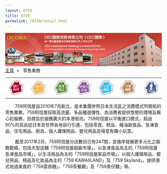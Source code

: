 ```yaml
--- 
layout: 0759 
title: 0759
permalink: /0759/retail.html
---
```

<div class="bannerWrap">
   <img src="/dist/assets/0759/img/CorpGovernance.jpg">
</div>
<div class="contentWrap">
   <div id="content_wrapper">
      <div id="content_1">
         <div class="locationBar">
            <a id="link_Home" href="/0759/">主頁</a>&nbsp;&nbsp;&gt;&nbsp;&nbsp;
            <span id="l_ContactUs"> 零售業務</span>
         </div>
         <table width="875" border="0" cellpadding="0" cellspacing="0" align="center">
            <tbody>
               <tr align="center">
                  <td width="125"><a href="#"><img src="/dist/assets/0759/img/index_aboutus.png" border="0"></a></td>
                  <td width="125"><a href="#"><img src="/dist/assets/0759/img/index_promotion.png" border="0"></a></td>
                  <td width="125"><a href="#"><img src="/dist/assets/0759/img/index_product.png" border="0"></a></td>
                  <td width="125"><a href="#"><img src="/dist/assets/0759/img/index_video.png" border="0"></a></td>
                  <td width="125"><a href="#"><img src="/dist/assets/0759/img/index_shop.png" border="0"></a></td>
                  <td width="125"><a href="#"><img src="/dist/assets/0759/img/index_supply.png" border="0"></a></td>
                  <td width="125"><a href="https://www.facebook.com/759StoreHK" target="_blank"><img src="/dist/assets/0759/img/index_fb.png" border="0"></a></td>
               </tr>
            </tbody>
         </table>
         <p>&nbsp;&nbsp;&nbsp;&nbsp;&nbsp;&nbsp;&nbsp;&nbsp;759阿信屋自2010年7月創立，是本集團參照日本生活區之消費模式所開拓的零售業務。759阿信屋採取高流量、多品種選擇性、為消費者提供悠閒的環境及稱心的服務，目標旨於服務廣大的本港街坊。759阿信屋以平衡進口模式，超過90%的貨品從日本及世界各地自行引進，包括零食、飲品、糧油副食品、急凍食品、住宅用品、廚具、個人護理用品、嬰兒用品及得意有趣小玩意。</p>
         <p>&nbsp;&nbsp;&nbsp;&nbsp;&nbsp;&nbsp;&nbsp;&nbsp;截至2017年2月，759阿信屋分店數目已有247間，並循序發展更多元化之服務範疇，包括大型店舖「759阿信屋超級市場」，以急凍食品為主的「759阿信屋急凍食品市場」，以生活用品為主的「759阿信屋家品市場」，以個人護理用品、嬰兒用品、精品及化妝品為主的「759 KAWAIILAND」及「759 Skyland」，提供港式地道美食的「759雲吞麵」、「759茶餐廳」及「759車仔麵」等。</p>
      </div>
      <!-- End of Main Content -->
      <div class="clear"></div>
   </div>
</div>